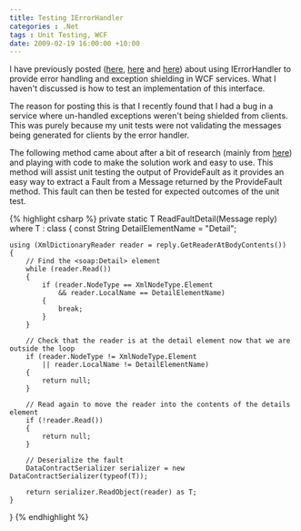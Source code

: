 ```yaml
---
title: Testing IErrorHandler
categories : .Net
tags : Unit Testing, WCF
date: 2009-02-19 16:00:00 +10:00
---
```


I have previously posted ([here][0], [here][1] and [here][2]) about using IErrorHandler to provide error handling and exception shielding in WCF services. What I haven't discussed is how to test an implementation of this interface. 

The reason for posting this is that I recently found that I had a bug in a service where un-handled exceptions weren't being shielded from clients. This was purely because my unit tests were not validating the messages being generated for clients by the error handler.

The following method came about after a bit of research (mainly from [here][3]) and playing with code to make the solution work and easy to use. This method will assist unit testing the output of ProvideFault as it provides an easy way to extract a Fault from a Message returned by the ProvideFault method. This fault can then be tested for expected outcomes of the unit test.

{% highlight csharp %}
private static T ReadFaultDetail<T>(Message reply) where T : class
{
    const String DetailElementName = "Detail";
    
    using (XmlDictionaryReader reader = reply.GetReaderAtBodyContents())
    {
        // Find the <soap:Detail> element
        while (reader.Read())
        {
            if (reader.NodeType == XmlNodeType.Element
                && reader.LocalName == DetailElementName)
            {
                break;
            }
        }
     
        // Check that the reader is at the detail element now that we are outside the loop
        if (reader.NodeType != XmlNodeType.Element
            || reader.LocalName != DetailElementName)
        {
            return null;
        }
    
        // Read again to move the reader into the contents of the details element
        if (!reader.Read())
        {
            return null;
        }
    
        // Deserialize the fault
        DataContractSerializer serializer = new DataContractSerializer(typeof(T));
    
        return serializer.ReadObject(reader) as T;
    }
}
{% endhighlight %}

[0]: /2008/10/08/wcf-service-contract-design/
[1]: /2008/04/07/implementing-ierrorhandler/
[2]: /2008/11/07/strict-ierrorhandler-usage/
[3]: http://www.olegsych.com/2008/07/simplifying-wcf-using-exceptions-as-faults/
